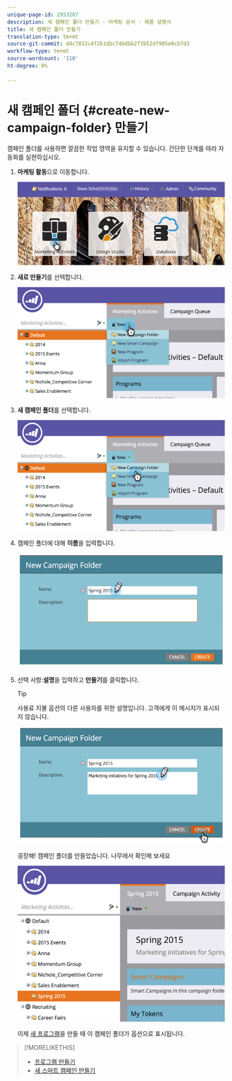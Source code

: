 ```yaml
---
unique-page-id: 2953207
description: 새 캠페인 폴더 만들기 - 마케팅 문서 - 제품 설명서
title: 새 캠페인 폴더 만들기
translation-type: tm+mt
source-git-commit: d4c7832c4f2b1dbc74bdbb2f3b52df905e0cb7d3
workflow-type: tm+mt
source-wordcount: '110'
ht-degree: 0%

---
```



# 새 캠페인 폴더 {#create-new-campaign-folder} 만들기

캠페인 폴더를 사용하면 깔끔한 작업 영역을 유지할 수 있습니다. 간단한 단계를 따라 자동화를 실현하십시오.

1. **마케팅 활동**&#x200B;으로 이동합니다.

   ![](assets/login-marketing-activities.png)

1. **새로 만들기**&#x200B;를 선택합니다.

   ![](assets/image2015-2-25-7-3a57-3a18.png)

1. **새 캠페인 폴더**&#x200B;를 선택합니다.

   ![](assets/image2015-2-25-7-3a58-3a15.png)

1. 캠페인 폴더에 대해 **이름**&#x200B;을 입력합니다.

   ![](assets/image2015-2-25-8-3a0-3a20.png)

1. 선택 사항:**설명**&#x200B;을 입력하고 **만들기**&#x200B;를 클릭합니다.

   >[!TIP]
   >
   >사용료 지불 옵션의 다른 사용자를 위한 설명입니다. 고객에게 이 메시지가 표시되지 않습니다.

   ![](assets/image2015-2-25-8-3a9-3a3.png)

   굉장해! 캠페인 폴더를 만들었습니다. 나무에서 확인해 보세요

   ![](assets/image2015-2-25-8-3a10-3a29.png)

   이제 [새 프로그램](/help/marketo/product-docs/core-marketo-concepts/programs/creating-programs/create-a-program.md)을 만들 때 이 캠페인 폴더가 옵션으로 표시됩니다.

>[!MORELIKETHIS]
>
>* [프로그램 만들기](/help/marketo/product-docs/core-marketo-concepts/programs/creating-programs/create-a-program.md)
>* [새 스마트 캠페인 만들기](/help/marketo/product-docs/core-marketo-concepts/smart-campaigns/creating-a-smart-campaign/create-a-new-smart-campaign.md)

